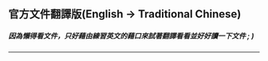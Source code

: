 ## 官方文件翻譯版(English -> Traditional Chinese)
##### 因為懶得看文件，只好藉由練習英文的藉口來試著翻譯看看並好好讀一下文件 ; )
***

<!--stackedit_data:
eyJoaXN0b3J5IjpbMzU3MzE0MjJdfQ==
-->
